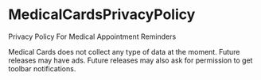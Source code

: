# MedicalCardsPrivacyPolicy
Privacy Policy For Medical Appointment Reminders 

Medical Cards does not collect any type of data at the moment. Future releases may have ads. Future releases may also ask for permission to get toolbar notifications. 


